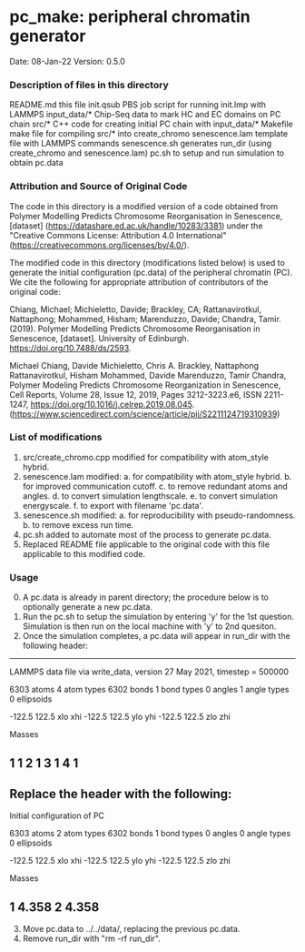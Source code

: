 # pc_make: peripheral chromatin generator

Date:               08-Jan-22
Version:            0.5.0

### Description of files in this directory
README.md           this file
init.qsub           PBS job script for running init.lmp with LAMMPS
input_data/*        Chip-Seq data to mark HC and EC domains on PC chain
src/*               C++ code for creating initial PC chain with input_data/*
Makefile            make file for compiling src/* into create_chromo
senescence.lam      template file with LAMMPS commands
senescence.sh       generates run_dir (using create_chromo and senescence.lam)
pc.sh               to setup and run simulation to obtain pc.data

### Attribution and Source of Original Code
The code in this directory is a modified version of a code obtained from
Polymer Modelling Predicts Chromosome Reorganisation in Senescence, [dataset]
                    (https://datashare.ed.ac.uk/handle/10283/3381)
under the "Creative Commons License: Attribution 4.0 International"
                    (https://creativecommons.org/licenses/by/4.0/).

The modified code in this directory (modifications listed below) is used to
generate the initial configuration (pc.data) of the peripheral chromatin (PC).
We cite the following for appropriate attribution of contributors of the
original code:

Chiang, Michael; Michieletto, Davide; Brackley, CA; Rattanavirotkul,
Nattaphong; Mohammed, Hisham; Marenduzzo, Davide; Chandra, Tamir. (2019).
Polymer Modelling Predicts Chromosome Reorganisation in Senescence, [dataset].
University of Edinburgh. https://doi.org/10.7488/ds/2593.

Michael Chiang, Davide Michieletto, Chris A. Brackley, Nattaphong
Rattanavirotkul, Hisham Mohammed, Davide Marenduzzo, Tamir Chandra,
Polymer Modeling Predicts Chromosome Reorganization in Senescence,
Cell Reports, Volume 28, Issue 12, 2019, Pages 3212-3223.e6, ISSN 2211-1247,
https://doi.org/10.1016/j.celrep.2019.08.045.
(https://www.sciencedirect.com/science/article/pii/S2211124719310939)

### List of modifications
1. src/create_chromo.cpp modified for compatibility with atom_style hybrid.
2. senescence.lam modified:
   a. for compatibility with atom_style hybrid.
   b. for improved communication cutoff.
   c. to remove redundant atoms and angles.
   d. to convert simulation lengthscale.
   e. to convert simulation energyscale.
   f. to export with filename 'pc.data'.
3. senescence.sh modified:
   a. for reproducibility with pseudo-randomness.
   b. to remove excess run time.
4. pc.sh added to automate most of the process to generate pc.data.
5. Replaced README file applicable to the original code with this file
   applicable to this modified code.

### Usage
0. A pc.data is already in parent directory; the procedure below is to
   optionally generate a new pc.data.
1. Run the pc.sh to setup the simulation by entering 'y' for the 1st question.
   Simulation is then run on the local machine with 'y' to 2nd quesiton.
2. Once the simulation completes, a pc.data will appear in run_dir with the
   following header:
-------------------------------------------------------------------------------
LAMMPS data file via write_data, version 27 May 2021, timestep = 500000

6303 atoms
4 atom types
6302 bonds
1 bond types
0 angles
1 angle types
0 ellipsoids

-122.5 122.5 xlo xhi
-122.5 122.5 ylo yhi
-122.5 122.5 zlo zhi

Masses

1 1
2 1
3 1
4 1
-------------------------------------------------------------------------------
   Replace the header with the following:
-------------------------------------------------------------------------------
Initial configuration of PC

6303 atoms
2 atom types
6302 bonds
1 bond types
0 angles
0 angle types
0 ellipsoids

-122.5 122.5 xlo xhi
-122.5 122.5 ylo yhi
-122.5 122.5 zlo zhi

Masses

1 4.358
2 4.358
-------------------------------------------------------------------------------
3. Move pc.data to ../../data/, replacing the previous pc.data.
4. Remove run_dir with "rm -rf run_dir".
